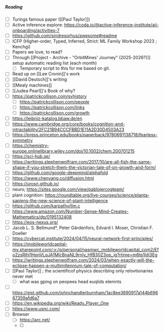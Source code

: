 ##### Reading  
- [ ] Turings famous paper ([[Paul Taylor]])
- [ ] Active inference explore: https://coda.io/@active-inference-institute/aii-onboarding/activities-7
- [ ] https://github.com/sindresorhus/awesome#readme
- [ ] ICFP (Higher-order, Typed, Inferred, Strict: ML Family Workshop 2023 ; Kenchgi)  
- [ ] Papers we love, to read?  
- [ ] Through [[Project - Archive - "OrbitMines' Journey" (2025-2026?)]] setup automatic reading list (each month)  
  - [ ] Temporary script to this for me based on git.  
- [ ] Read up on [[Lee Cronin]]'s work  
- [ ] [[David Deutsch]]'s writing
- [ ] [[Mealy machines]]
- [ ] [[Judea Pearl]]'s Book of why?
- [ ] https://patrickcollison.com/svhistory
	- [ ] https://patrickcollison.com/people
	- [ ] https://patrickcollison.com/links
	- [ ] https://patrickcollison.com/growth
- [ ] https://leibniz-katalog.bbaw.de/en
- [ ] https://www.cambridge.org/core/books/cognition-and-intractability/2FC21B94CCCFBBD1E11A2D30D4503A23
- [ ] https://press.princeton.edu/books/paperback/9780691138718/fearless-symmetry
- [ ] https://chemistry-europe.onlinelibrary.wiley.com/doi/10.1002/chem.200701215
- [ ] https://sci-hub.se/
- [ ] https://writings.stephenwolfram.com/2017/10/are-all-fish-the-same-shape-if-you-stretch-them-the-victorian-tale-of-on-growth-and-form/
- [ ] https://github.com/google-deepmind/alphafold
- [ ] https://www.chenyang.co/diffusion.html
- [ ] https://urosn.github.io/
- [ ] neuro; https://sites.google.com/view/pablojercogteam/
- [ ] plant cognition: https://roundtable.org/live-courses/science/planta-sapiens-the-new-science-of-plant-intelligence
- [ ] https://github.com/karpathy/llm.c
- [ ] https://www.amazon.com/Number-Sense-Mind-Creates-Mathematics/dp/0195132408
- [ ] https://eos-nexus.org/
- [ ] Jacob L. S. Bellmund*, Peter Gärdenfors, Edvard I. Moser, Christian F. Doeller
- [ ] https://cybercat.institute/2024/04/15/neural-network-first-principles/
- [ ] https://mobileworldcapital-my.sharepoint.com/:x:/g/personal/nasmwc_mobileworldcapital_com2/Efo2zsRlhl1HpnVLqJA1MlcBnaNL9rnIy_HfB30Z3op_jg?rtime=m6tp1Idj3Eg
- [ ] https://writings.stephenwolfram.com/2024/03/when-exactly-will-the-eclipse-happen-a-multimillennium-tale-of-computation/
- [ ] [[Paul Taylor]] ; the scientificof physics describing only relovtionaries never met  
	- [ ] what was gping on peopees head euqlids elemnts  
- [ ] https://gist.github.com/johnchandlerburnham/1ac8ee3690917a144b69667359afd6a7
- [ ] https://en.wikipedia.org/wiki/Ready_Player_One
- [ ] https://www.usnc.com/
- [ ] Browser
	- [ ] https://arc.net/
	- [ ] 
